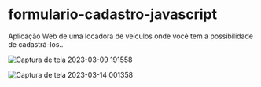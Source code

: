 # formulario-cadastro-javascript
 Aplicação Web de uma locadora de veículos onde você tem a possibilidade de cadastrá-los..

![Captura de tela 2023-03-09 191558](https://user-images.githubusercontent.com/106001465/224173219-15778567-ca9e-42ba-b67c-2916cfd89c19.png)


![Captura de tela 2023-03-14 001358](https://user-images.githubusercontent.com/106001465/224883837-bb890302-d832-408c-a4ba-bf279a1ffe1b.png)
